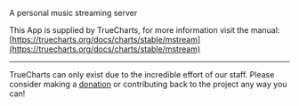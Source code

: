 A personal music streaming server

This App is supplied by TrueCharts, for more information visit the manual: [https://truecharts.org/docs/charts/stable/mstream](https://truecharts.org/docs/charts/stable/mstream)

---

TrueCharts can only exist due to the incredible effort of our staff.
Please consider making a [donation](https://truecharts.org/docs/about/sponsor) or contributing back to the project any way you can!

